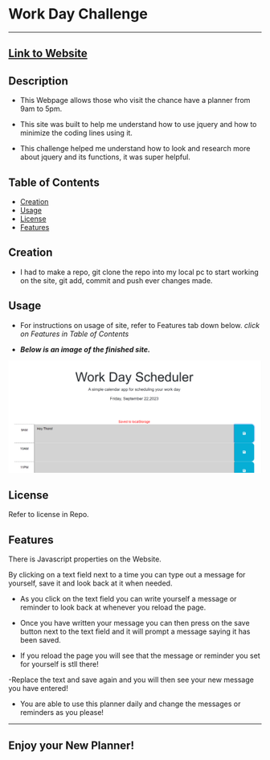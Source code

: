
# Work Day Challenge

---

## [Link to Website](https://kev-castro.github.io/work_day_challenge/)

## Description

- This Webpage allows those who visit the chance have a planner from 9am to 5pm.

- This site was built to help me understand how to use jquery and how to minimize the coding lines using it.

- This challenge helped me understand how to look and research more about jquery and its functions, it was super helpful.

## Table of Contents

- [Creation](#creation)
- [Usage](#usage)
- [License](#license)
- [Features](#features)

## Creation

- I had to make a repo, git clone the repo into my local pc to start working on the site, git add, commit and push ever changes made.


## Usage

- For instructions on usage of site, refer to Features tab down below. *click on Features in Table of Contents*

- ***Below is an image of the finished site.***

![Alt text](./images/Screenshot%202023-09-22%20174250.png)

## License

Refer to license in Repo.

## Features

There is Javascript properties on the Website.

By clicking on a text field next to a time you can type out a message for yourself, save it and look back at it when needed.

- As you click on the text field you can write yourself a message or reminder to look back at whenever you reload the page.

- Once you have written your message you can then press on the save button next to the text field and it will prompt a message saying it has been saved.

- If you reload the page you will see that the message or reminder you set for yourself is stll there! 

-Replace the text and save again and you will then see your new message you have entered!

- You are able to use this planner daily and change the messages or reminders as you please! 

---
Enjoy your New Planner!
---